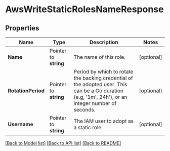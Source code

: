 # AwsWriteStaticRolesNameResponse


## Properties

Name | Type | Description | Notes
------------ | ------------- | ------------- | -------------
**Name** | Pointer to **string** | The name of this role. | [optional] 
**RotationPeriod** | Pointer to **string** | Period by which to rotate the backing credential of the adopted user. This can be a Go duration (e.g, &#x27;1m&#x27;, 24h&#x27;), or an integer number of seconds. | [optional] 
**Username** | Pointer to **string** | The IAM user to adopt as a static role. | [optional] 





[[Back to Model list]](../README.md#documentation-for-models) [[Back to API list]](../README.md#documentation-for-api-endpoints) [[Back to README]](../README.md)


